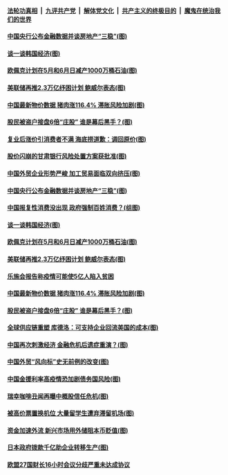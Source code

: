 ####  [法轮功真相](../../../../basic/blob/master/README.md?t=04111730) &nbsp;|&nbsp; [九评共产党](../../../../9ping.md/blob/master/README.md?t=04111730) &nbsp;|&nbsp; [解体党文化](../../../../jtdwh.md/blob/master/README.md?t=04111730)  &nbsp;|&nbsp; [共产主义的终极目的](../../../../gczydzjmd.md/blob/master/README.md?t=04111730) &nbsp;|&nbsp; [魔鬼在统治我们的世界](../../../../mgztzwmdsj.md/blob/master/README.md?t=04111730) 

#### [中国央行公布金融数据并谈房地产“三稳”(图)](../pages/p5/929366.md?t=04111730) 

#### [谈一谈韩国经济(图)](../pages/p5/929370.md?t=04111730) 

#### [欧佩克计划在5月和6月日减产1000万桶石油(图)](../pages/p5/929374.md?t=04111730) 

#### [美联储再推2.3万亿纾困计划 鲍威尔表态(图)](../pages/p5/929333.md?t=04111730) 

#### [中国最新物价数据 猪肉涨116.4% 滞胀风险加剧(图)](../pages/p5/929299.md?t=04111730) 

#### [股民被盗户接盘6倍“庄股” 谁是幕后黑手？(图)](../pages/p5/929321.md?t=04111730) 

#### [复业后涨价引消费者不满 海底捞道歉：调回原价(图)](../pages/p5/929416.md?t=04111730) 

#### [股价闪崩的甘肃银行风险处置方案获批准(图)](../pages/p5/929404.md?t=04111730) 

#### [中国外贸企业形势严峻 加工贸易面临双向挤压(图)](../pages/p5/929397.md?t=04111730) 

#### [中国央行公布金融数据并谈房地产“三稳”(图)](../pages/p5/929366.md?t=04111730) 

#### [中国报复性消费没出现 政府强制百姓消费？(组图)](../pages/p5/929331.md?t=04111730) 

#### [谈一谈韩国经济(图)](../pages/p5/929370.md?t=04111730) 

#### [欧佩克计划在5月和6月日减产1000万桶石油(图)](../pages/p5/929374.md?t=04111730) 

#### [美联储再推2.3万亿纾困计划 鲍威尔表态(图)](../pages/p5/929333.md?t=04111730) 

#### [乐施会报告称疫情可能使5亿人陷入贫困](../pages/p5/929329.md?t=04111730) 

#### [中国最新物价数据 猪肉涨116.4% 滞胀风险加剧(图)](../pages/p5/929299.md?t=04111730) 

#### [股民被盗户接盘6倍“庄股” 谁是幕后黑手？(图)](../pages/p5/929321.md?t=04111730) 

#### [全球供应链重塑 库德洛：可支持企业回流美国的成本(图)](../pages/p5/929297.md?t=04111730) 

#### [中国再次刺激经济 金融危机后遗症重演？(图)](../pages/p5/929186.md?t=04111730) 

#### [中国外贸“风向标”史无前例的改变(图)](../pages/p5/929227.md?t=04111730) 

#### [中国金援利率高疫情恐加剧债务国风险(图)](../pages/p5/929247.md?t=04111730) 

#### [瑞幸咖啡丑闻再曝中概股信任危机(图)](../pages/p5/929245.md?t=04111730) 

#### [被高价票置换机位 大量留学生遭弃滞留机场(图)](../pages/p5/929234.md?t=04111730) 

#### [资金加速外流 新兴市场用外储阻本币贬值(图)](../pages/p5/929215.md?t=04111730) 

#### [日本政府拨款千亿助企业转移生产(图)](../pages/p5/929213.md?t=04111730) 

#### [欧盟27国财长16小时会议分歧严重未达成协议](../pages/p5/929183.md?t=04111730) 

